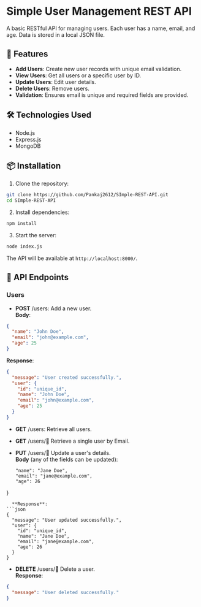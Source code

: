 # Simple User Management REST API

A basic RESTful API for managing users. Each user has a name, email, and age. Data is stored in a local JSON file.

## 🚀 Features

- **Add Users**: Create new user records with unique email validation.
- **View Users**: Get all users or a specific user by ID.
- **Update Users**: Edit user details.
- **Delete Users**: Remove users.
- **Validation**: Ensures email is unique and required fields are provided.

## 🛠️ Technologies Used

- Node.js
- Express.js
- MongoDB

## 📦 Installation

1. Clone the repository:

```bash
git clone https://github.com/Pankaj2612/SImple-REST-API.git
cd SImple-REST-API
```

2. Install dependencies:

```bash
npm install
```

3. Start the server:

```bash
node index.js
```

The API will be available at `http://localhost:8000/`.

## 🧪 API Endpoints

### Users

- **POST** /users: Add a new user.  
  **Body**:
```json
{
  "name": "John Doe",
  "email": "john@example.com",
  "age": 25
}
```
  **Response**:
```json
{
  "message": "User created successfully.",
  "user": {
    "id": "unique_id",
    "name": "John Doe",
    "email": "john@example.com",
    "age": 25
  }
}
```

- **GET** /users: Retrieve all users.

- **GET** /users/:email: Retrieve a single user by Email.

- **PUT** /users/:email: Update a user's details.  
  **Body** (any of the fields can be updated):
  ```json{
  "name": "Jane Doe",
  "email": "jane@example.com",
  "age": 26
}
```
  **Response**:
```json
{
  "message": "User updated successfully.",
  "user": {
    "id": "unique_id",
    "name": "Jane Doe",
    "email": "jane@example.com",
    "age": 26
  }
}
```

- **DELETE** /users/:email: Delete a user.  
  **Response**:
```json
{
  "message": "User deleted successfully."
}
```
